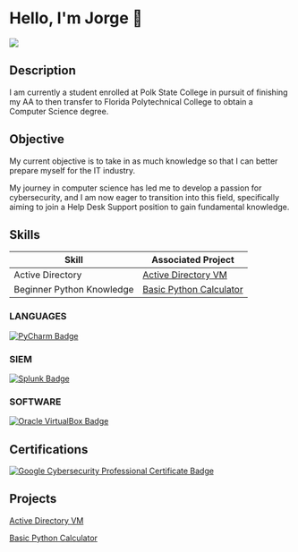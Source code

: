 # Hello, I'm Jorge 👋
<a href="https://linkedin.com/in/reyes-jorge"><img src="https://img.shields.io/badge/-LinkedIn-0072b1?&style=for-the-badge&logo=linkedin&logoColor=white" /></a>

## Description

I am currently a student enrolled at Polk State College in pursuit of finishing my AA to then transfer to Florida Polytechnical College to obtain a Computer Science degree. 


## Objective
My current objective is to take in as much knowledge so that I can better prepare myself for the IT industry.

My journey in computer science has led me to develop a passion for cybersecurity, and I am now eager to transition into this field, specifically aiming to join a Help Desk Support position to gain fundamental knowledge.

## Skills

| Skill                                         | Associated Project         |
|-----------------------------------------------|----------------------------|
| Active Directory          | <a href="https://github.com/jorger31/Active-Directory-VM">Active Directory VM</a>|
| Beginner Python Knowledge | <a href="https://github.com/jorger31/Python-Calculator" >Basic Python Calculator</a>|



### LANGUAGES
<div>
   <a href="https://www.jetbrains.com/pycharm/" target="_blank">
  <img src="https://img.shields.io/badge/-PyCharm-000000?&style=for-the-badge&logo=pycharm&logoColor=white" alt="PyCharm Badge" />
</a>
</div>

### SIEM
<div>
     <a href="https://www.splunk.com/" target="_blank">
  <img src="https://img.shields.io/badge/-Splunk-000000?&style=for-the-badge&logo=splunk&logoColor=white" alt="Splunk Badge" />
</a>
</div>

### SOFTWARE
<div>
<a href="https://www.virtualbox.org/" target="_blank">
  <img src="https://img.shields.io/badge/-Oracle%20VirtualBox-183A61?&style=for-the-badge&logo=virtualbox&logoColor=white" alt="Oracle VirtualBox Badge" />
</a>
</div>

## Certifications
<div>
<a href="https://coursera.org/verify/professional-cert/6AH8WN5G5ROX" target="_blank">
  <img src="https://img.shields.io/badge/Google%20Cybersecurity%20Professional%20Certificate-4285F4?style=for-the-badge&logo=google&logoColor=white" alt="Google Cybersecurity Professional Certificate Badge" />
</a>

</div>

## Projects
<a href="https://github.com/jorger31/Active-Directory-VM">Active Directory VM</a>

<a href="https://github.com/jorger31/Python-Calculator" >Basic Python Calculator</a>

